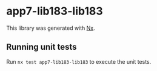 # app7-lib183-lib183

This library was generated with [Nx](https://nx.dev).

## Running unit tests

Run `nx test app7-lib183-lib183` to execute the unit tests.
